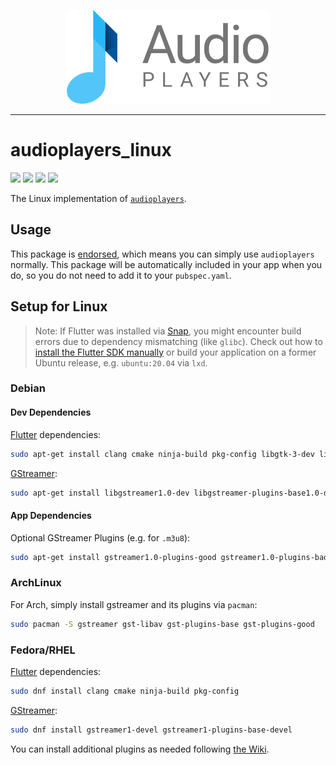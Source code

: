 <p align="center">
  <a href="https://pub.dev/packages/audioplayers">
    <img alt="AudioPlayers" height="150px" src="https://raw.githubusercontent.com/bluefireteam/audioplayers/main/images/logo_ap_compact.svg">
  </a>
</p>

---

# audioplayers_linux
<p>
  <a title="Pub" href="https://pub.dev/packages/audioplayers_linux"><img src="https://img.shields.io/pub/v/audioplayers_linux.svg?style=popout&include_prereleases"/></a>
  <a title="Build Status" href="https://github.com/bluefireteam/audioplayers/actions?query=workflow%3Abuild+branch%3Amain"><img src="https://github.com/bluefireteam/audioplayers/workflows/build/badge.svg?branch=main"/></a>
  <a title="Discord" href="https://discord.gg/pxrBmy4"><img src="https://img.shields.io/discord/509714518008528896.svg"/></a>
  <a title="Melos" href="https://github.com/invertase/melos"><img src="https://img.shields.io/badge/maintained%20with-melos-f700ff.svg"/></a>
</p>

The Linux implementation of [`audioplayers`](https://pub.dev/packages/audioplayers).

## Usage

This package is [endorsed](https://flutter.dev/docs/development/packages-and-plugins/developing-packages#endorsed-federated-plugin),
which means you can simply use `audioplayers` normally. 
This package will be automatically included in your app when you do, so you do not need to add it to your `pubspec.yaml`.

## Setup for Linux

> Note: If Flutter was installed via [Snap](https://docs.flutter.dev/get-started/install/linux#install-flutter-using-snapd), you might encounter build errors due to dependency mismatching (like `glibc`). Check out how to [install the Flutter SDK manually](https://docs.flutter.dev/get-started/install/linux#install-flutter-manually) or build your application on a former Ubuntu release, e.g. `ubuntu:20.04` via `lxd`.

### Debian

#### Dev Dependencies

[Flutter](https://docs.flutter.dev/get-started/install/linux#linux-setup) dependencies:

```bash
sudo apt-get install clang cmake ninja-build pkg-config libgtk-3-dev liblzma-dev
```

[GStreamer](https://gstreamer.freedesktop.org/documentation/installing/on-linux.html?gi-language=c):

```bash
sudo apt-get install libgstreamer1.0-dev libgstreamer-plugins-base1.0-dev
```

#### App Dependencies

Optional GStreamer Plugins (e.g. for `.m3u8`):

```bash
sudo apt-get install gstreamer1.0-plugins-good gstreamer1.0-plugins-bad
```

### ArchLinux

For Arch, simply install gstreamer and its plugins via `pacman`:

```bash
sudo pacman -S gstreamer gst-libav gst-plugins-base gst-plugins-good
```

### Fedora/RHEL

[Flutter](https://docs.flutter.dev/get-started/install/linux#linux-setup) dependencies:

```bash
sudo dnf install clang cmake ninja-build pkg-config
```

[GStreamer](https://gstreamer.freedesktop.org/documentation/installing/on-linux.html?gi-language=c):

```bash
sudo dnf install gstreamer1-devel gstreamer1-plugins-base-devel
```

You can install additional plugins as needed following [the Wiki](https://wiki.archlinux.org/title/GStreamer).
